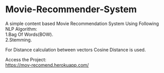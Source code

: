 # Movie-Recommender-System

A simple content based Movie Recommendation System Using Following NLP Algorithm:<br/>
1.Bag Of Words(BOW).<br/>
2.Stemming.

For Distance calculation between vectors Cosine Distance is used.

Access the Project:<br/>
https://mov-recomend.herokuapp.com/
